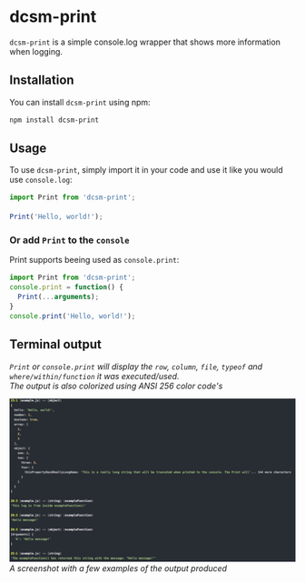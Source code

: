 # dcsm-print

`dcsm-print` is a simple console.log wrapper that shows more information when logging.

## Installation

You can install `dcsm-print` using npm:

```bash
npm install dcsm-print
```

## Usage
To use `dcsm-print`, simply import it in your code and use it like you would use `console.log`:

```javascript
import Print from 'dcsm-print';

Print('Hello, world!');
```

### Or add `Print` to the `console`
Print supports beeing used as `console.print`:
  
```javascript
import Print from 'dcsm-print';
console.print = function() {
  Print(...arguments);
}
console.print('Hello, world!');
```


## Terminal output
_`Print` or `console.print` will display the `row`, `column`, `file`, `typeof` and `where/within/function` it was executed/used. <br />The output is also colorized using ANSI 256 color code's_

[<img src="./media/terminal-screenshot.png" width="800px"/><br />](./media/terminal-screenshot.png)
*A screenshot with a few examples of the output produced*
